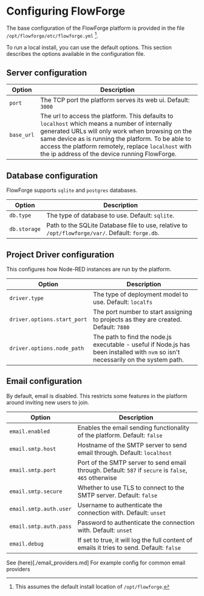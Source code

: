 # Configuring FlowForge

The base configuration of the FlowForge platform is provided in the file `/opt/flowforge/etc/flowforge.yml` [^1].

To run a local install, you can use the default options. This section describes
the options available in the configuration file.


[^1]: This assumes the default install location of `/opt/flowforge`.

## Server configuration

Option | Description
-------|------------
`port` | The TCP port the platform serves its web ui. Default: `3000`
`base_url` | The url to access the platform. This defaults to `localhost` which means a number of internally generated URLs will only work when browsing on the same device as is running the platform. To be able to access the platform remotely, replace `localhost` with the ip address of the device running FlowForge.


## Database configuration

FlowForge supports `sqlite` and `postgres` databases.


Option       | Description
-------------|------------
`db.type`    | The type of database to use. Default: `sqlite`.
`db.storage` | Path to the SQLite Database file to use, relative to `/opt/flowforge/var/`. Default: `forge.db`.

## Project Driver configuration

This configures how Node-RED instances are run by the platform.

Option        | Description
--------------|------------
`driver.type` | The type of deployment model to use. Default: `localfs`
`driver.options.start_port` | The port number to start assigning to projects as they are created. Default: `7880`
`driver.options.node_path` | The path to find the node.js executable - useful if Node.js has been installed with `nvm` so isn't necessarily on the system path.


## Email configuration

By default, email is disabled. This restricts some features in the platform around
inviting new users to join.

Option        | Description
--------------|------------
`email.enabled` | Enables the email sending functionality of the platform. Default: `false`
`email.smtp.host` | Hostname of the SMTP server to send email through. Default: `localhost`
`email.smtp.port` | Port of the SMTP server to send email through. Default: `587` if `secure` is `false`, `465` otherwise
`email.smtp.secure` | Whether to use TLS to connect to the SMTP server. Default: `false`
`email.smtp.auth.user` | Username to authenticate the connection with. Default: `unset`
`email.smtp.auth.pass` | Password to authenticate the connection with. Default: `unset`
`email.debug`   | If set to true, it will log the full content of emails it tries to send. Default: `false`

See (here)[./email_providers.md] For example config for common email providers
